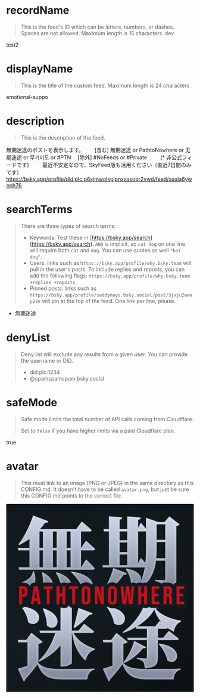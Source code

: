 
# recordName

> This is the feed's ID which can be letters, numbers, or dashes. Spaces are not allowed. Maximum length is 15 characters.
> dev

test2

# displayName

> This is the title of the custom feed. Maximum length is 24 characters.

emotional-suppo

# description

> This is the description of the feed.

無期迷途のポストを表示します。　
　
[含む] 無期迷途 or PathtoNowhere or 无期迷途 or 무기미도 or #PTN　
[除外] #NoFeeds or #Private　
　
(* 非公式フィードです)　
　
最近不安定なので、SkyFeed版も活用ください（直近7日間のみです）　
https://bsky.app/profile/did:plc:p6xjmwolxplpnxsasobr2vwd/feed/aaala6yweph76


# searchTerms

> There are three types of search terms:
>
> - Keywords: Test these in [https://bsky.app/search](https://bsky.app/search). `AND` is implicit, so `cat dog` on one line will require both `cat` and `dog`. You can use quotes as well `"hot dog"`.
> - Users: links such as `https://bsky.app/profile/why.bsky.team` will pull in the user's posts. To include replies and reposts, you can add the following flags: `https://bsky.app/profile/why.bsky.team +replies +reposts`.
> - Pinned posts: links such as `https://bsky.app/profile/saddymayo.bsky.social/post/3jxju2wwap22e` will pin at the top of the feed. One link per line, please.

- 無期迷途

# denyList

> Deny list will exclude any results from a given user. You can provide the username or DID.
>
> - did:plc:1234
> - @spamspamspam.bsky.social



# safeMode

> Safe mode limits the total number of API calls coming from Cloudflare.
>
> Set to `false` if you have higher limits via a paid Cloudflare plan.

true

# avatar

> This must link to an image (PNG or JPEG) in the same directory as this CONFIG.md. It doesn't have to be called `avatar.png`, but just be sure this CONFIG.md points to the correct file.

![](icon-feed-PTN_001.png)

